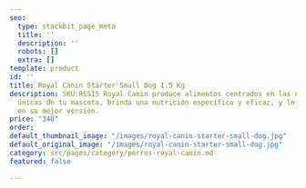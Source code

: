 ```yaml
---
seo:
  type: stackbit_page_meta
  title: ''
  description: ''
  robots: []
  extra: []
template: product
id: ''
title: Royal Canin Starter Small Dog 1.5 Kg
description: SKU:RSS15 Royal Canin produce alimentos centrados en las necesidades
  únicas de tu mascota, brinda una nutrición específica y eficaz, y lo ayuda a convertirse
  en su mejor versión.
price: "340"
order: 
default_thumbnail_image: "/images/royal-canin-starter-small-dog.jpg"
default_original_image: "/images/royal-canin-starter-small-dog.jpg"
category: src/pages/category/perros-royal-canin.md
featured: false

---
```


